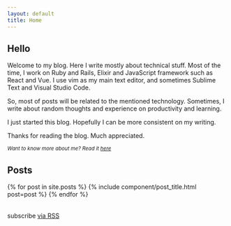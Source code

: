 ```yaml
---
layout: default
title: Home
---
```


## Hello

Welcome to my blog. Here I write mostly about technical stuff.
Most of the time, I work on Ruby and Rails, Elixir and JavaScript
framework such as React and Vue. I use vim as my main text editor,
and sometimes Sublime Text and Visual Studio Code.


So,  most of posts will be related to the mentioned
technology. Sometimes, I write about random thoughts and experience
on productivity and learning.

I just started this blog. Hopefully I can be more consistent on
my writing.

Thanks for reading the blog. Much appreciated.

<em><small>Want to know more about me? Read it [here][1]</small></em>


## Posts
<table class="table">
{% for post in site.posts %}
{% include component/post_title.html post=post %}
{% endfor %}
</table>

<p class="rss-subscribe">subscribe <a href="{{ "/feed.xml" | relative_url }}">via RSS</a></p>

[1]: about
